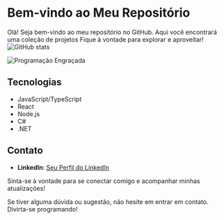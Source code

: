 # Bem-vindo ao Meu Repositório
Olá! Seja bem-vindo ao meu repositório no GitHub. Aqui você encontrará uma coleção de projetos Fique à vontade para explorar e aproveitar!
![GitHub stats](https://github-readme-stats.vercel.app/api?username=ocaique72&show_icons=true&theme=dracula&count_private=true)

![Programação Engraçada](https://media0.giphy.com/media/l3q2KRkOVYvi8WfU4/giphy.gif)


## Tecnologias

- JavaScript/TypeScript
- React
- Node.js
- C#
- .NET

## Contato

- **LinkedIn**: [Seu Perfil do LinkedIn](link_do_seu_perfil_linkedin)

Sinta-se à vontade para se conectar comigo e acompanhar minhas atualizações!

Se tiver alguma dúvida ou sugestão, não hesite em entrar em contato. Divirta-se programando!
